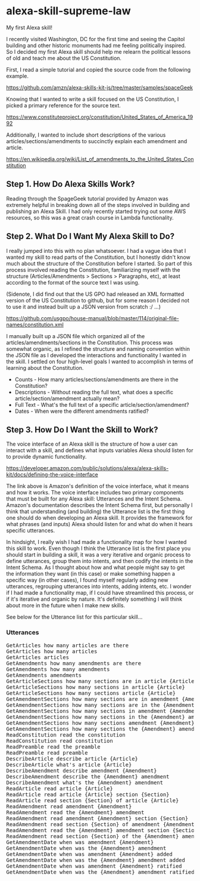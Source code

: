 # alexa-skill-supreme-law

My first Alexa skill! 

I recently visited Washington, DC for the first time and seeing the Capitol building and other historic monuments had me feeling politically inspired. So I decided my first Alexa skill should help me relearn the political lessons of old and teach me about the US Constitution.

First, I read a simple tutorial and copied the source code from the following example.

<a href="https://github.com/amzn/alexa-skills-kit-js/tree/master/samples/spaceGeek" target="_blank">https://github.com/amzn/alexa-skills-kit-js/tree/master/samples/spaceGeek</a>

Knowing that I wanted to write a skill focused on the US Constitution, I picked a primary reference for the source text.

<a href="https://www.constituteproject.org/constitution/United_States_of_America_1992" target="_blank">https://www.constituteproject.org/constitution/United_States_of_America_1992</a>

Additionally, I wanted to include short descriptions of the various articles/sections/amendments to succinctly explain each amendment and article.

<a href="https://en.wikipedia.org/wiki/List_of_amendments_to_the_United_States_Constitution" target="_blank">https://en.wikipedia.org/wiki/List_of_amendments_to_the_United_States_Constitution</a>

<h2>Step 1. How Do Alexa Skills Work?</h2>

Reading through the SpageGeek tutorial provided by Amazon was extremely helpful in breaking down all of the steps involved in building and publishing an Alexa Skill. I had only recently started trying out some AWS resources, so this was a great crash course in Lambda functionality. 

<h2>Step 2. What Do I Want My Alexa Skill to Do?</h2>

I really jumped into this with no plan whatsoever. I had a vague idea that I wanted my skill to read parts of the Constitution, but I honestly didn't know much about the structure of the Constitution before I started. So part of this process involved reading the Constitution, familiarizing myself with the structure (Articles/Amendments > Sections > Paragraphs, etc), at least according to the format of the source text I was using. 

(Sidenote, I did find out that the US GPO had released an XML formatted version of the US Constitution to github, but for some reason I decided not to use it and instead built up a JSON version from scratch :/ ...)

<a href="https://github.com/usgpo/house-manual/blob/master/114/original-file-names/constitution.xml" target="_blank">https://github.com/usgpo/house-manual/blob/master/114/original-file-names/constitution.xml</a>

I manually built up a JSON file which organized all of the articles/amendments/sections in the Constitution. This process was somewhat organic, as I refined the structure and naming convention within the JSON file as I developed the interactions and functionality I wanted in the skill. I settled on four high-level goals I wanted to accomplish in terms of learning about the Constitution.

<ul>
<li>Counts - How many articles/sections/amendments are there in the Constitution?</li>
<li>Descriptions - Without reading the full text, what does a specific article/section/amendment actually mean?</li>
<li>Full Text - What's the full text of a specific article/section/amendment?</li>
<li>Dates - When were the different amendments ratified?</li>
</ul>

<h2>Step 3. How Do I Want the Skill to Work?</h2>

The voice interface of an Alexa skill is the structure of how a user can interact with a skill, and defines what inputs variables Alexa should listen for to provide dynamic functionality. 

<a href="https://developer.amazon.com/public/solutions/alexa/alexa-skills-kit/docs/defining-the-voice-interface" target="_blank">https://developer.amazon.com/public/solutions/alexa/alexa-skills-kit/docs/defining-the-voice-interface</a>

The link above is Amazon's definition of the voice interface, what it means and how it works. The voice interface includes two primary components that must be built for any Alexa skill: Utterances and the Intent Schema. Amazon's documentation describes the Intent Schema first, but personally I think that understanding (and building) the Utterance list is the first thing one should do when developing an Alexa skill. It provides the framework for what phrases (and inputs) Alexa should listen for and what do when it hears specific utterances. 

In hindsight, I really wish I had made a functionality map for how I wanted this skill to work. Even though I think the Utterance list is the first place you should start in building a skill, it was a very iterative and organic process to define utterances, group them into intents, and then codify the intents in the Intent Schema. As I thought about how and what people might say to get the information they want (in this case) or make something happen a specific way (in other cases), I found myself regularly adding new utterances, regrouping utterances into intents, adding intents, etc. I wonder if I had made a functionality map, if I could have streamlined this process, or if it's iterative and organic by nature. It's definitely something I will think about more in the future when I make new skills.

See below for the Utterance list for this particular skill...

<h3>Utterances</h3>
<pre>
GetArticles how many articles are there
GetArticles how many articles
GetArticles articles
GetAmendments how many amendments are there
GetAmendments how many amendments
GetAmendments amendments
GetArticleSections how many sections are in article {Article}
GetArticleSections how many sections in article {Article}
GetArticleSections how many sections article {Article}
GetAmendmentSections how many sections are in amendment {Amendment}
GetAmendmentSections how many sections are in the {Amendment} amendment 
GetAmendmentSections how many sections in amendment {Amendment}
GetAmendmentSections how many sections in the {Amendment} amendment 
GetAmendmentSections how many sections amendment {Amendment}
GetAmendmentSections how many sections the {Amendment} amendment 
ReadConstitution read the constitution
ReadConstitution read constitution
ReadPreamble read the preamble
ReadPreamble read preamble
DescribeArticle describe article {Article}
DescribeArticle what's article {Article}
DescribeAmendment describe amendment {Amendment}
DescribeAmendment describe the {Amendment} amendment
DescribeAmendment what's the {Amendment} amendment
ReadArticle read article {Article}
ReadArticle read article {Article} section {Section}
ReadArticle read section {Section} of article {Article}
ReadAmendment read amendment {Amendment}
ReadAmendment read the {Amendment} amendment
ReadAmendment read amendment {Amendment} section {Section}
ReadAmendment read section {Section} of amendment {Amendment}
ReadAmendment read the {Amendment} amendment section {Section}
ReadAmendment read section {Section} of the {Amendment} amendment 
GetAmendmentDate when was amendment {Amendment} 
GetAmendmentDate when was the {Amendment} amendment
GetAmendmentDate when was amendment {Amendment} added
GetAmendmentDate when was the {Amendment} amendment added
GetAmendmentDate when was amendment {Amendment} ratified
GetAmendmentDate when was the {Amendment} amendment ratified
</pre>
